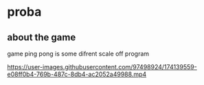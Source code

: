 # proba

## about the game
game ping pong is some difrent scale off program

https://user-images.githubusercontent.com/97498924/174139559-e08ff0b4-769b-487c-8db4-ac2052a49988.mp4


